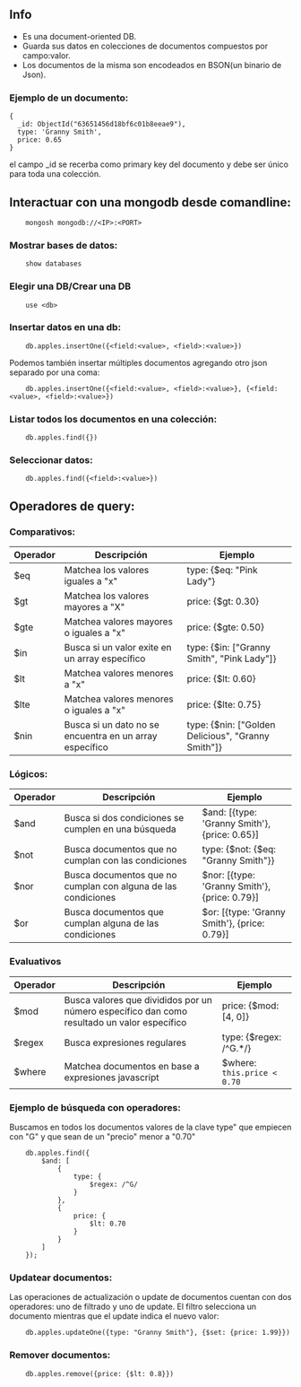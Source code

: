 ## Info

- Es una document-oriented DB.
- Guarda sus datos en colecciones de documentos compuestos por campo:valor.
- Los documentos de la misma son encodeados en BSON(un binario de Json).

### Ejemplo de un documento:

    {
      _id: ObjectId("63651456d18bf6c01b8eeae9"),
      type: 'Granny Smith',
      price: 0.65
    }
    
el campo _id se recerba como primary key del documento y debe ser único para toda una colección.

## Interactuar con una mongodb desde comandline:


        mongosh mongodb://<IP>:<PORT>

### Mostrar bases de datos:

        show databases

### Elegir una DB/Crear una DB

        use <db>

### Insertar datos en una db:

        db.apples.insertOne({<field:<value>, <field>:<value>})

Podemos también insertar múltiples documentos agregando otro json separado por una coma:

        db.apples.insertOne({<field:<value>, <field>:<value>}, {<field:<value>, <field>:<value>})


### Listar todos los documentos en una colección:

        db.apples.find({})


### Seleccionar datos:

        db.apples.find({<field>:<value>})


## Operadores de query:

### Comparativos:

| Operador | Descripción | Ejemplo |
|-----------|-----------|-----------|
| $eq   | Matchea los valores iguales a "x"|  type: {$eq: "Pink Lady"}    |
| $gt | Matchea los valores mayores a "X"     | price: {$gt: 0.30}     |
| $gte    | Matchea valores mayores o iguales a "x"     | price: {$gte: 0.50}    |
| $in    | Busca si un valor exite en un array específico     | type: {$in: ["Granny Smith", "Pink Lady"]}    |
| $lt    | Matchea valores menores a "x"    |   price: {$lt: 0.60}   |
| $lte    | Matchea valores menores o iguales a "x"     |   price: {$lte: 0.75}   |
| $nin    | Busca si un dato no se encuentra en un array específico     |  type: {$nin: ["Golden Delicious", "Granny Smith"]}    |

### Lógicos:

| Operador | Descripción | Ejemplo |
|-----------|-----------|-----------|
| $and    | Busca si dos condiciones se cumplen en una búsqueda     | $and: [{type: 'Granny Smith'}, {price: 0.65}]     |
| $not    | Busca documentos que no cumplan con las condiciones     | type: {$not: {$eq: "Granny Smith"}}    |
| $nor    | Busca documentos que no cumplan con alguna de las condiciones      | $nor: [{type: 'Granny Smith'}, {price: 0.79}]    |
| $or    | Busca documentos que cumplan alguna de las condiciones     |   $or: [{type: 'Granny Smith'}, {price: 0.79}]   |

### Evaluativos

| Operador | Descripción | Ejemplo |
|-----------|-----------|-----------|
| $mod    | Busca valores que divididos por un número específico dan como resultado un valor específico     | price: {$mod: [4, 0]}     |
| $regex    | Busca expresiones regulares     | type: {$regex: /^G.*/}     |
| $where    | Matchea documentos en base a expresiones javascript     | $where: `this.price < 0.70`    |


### Ejemplo de búsqueda con operadores:
Buscamos en todos los documentos valores de la clave type" que empiecen con "G" y que sean de un "precio" menor a "0.70"

        db.apples.find({
            $and: [
                {
                    type: {
                        $regex: /^G/
                    }
                },
                {
                    price: {
                        $lt: 0.70
                    }
                }
            ]
        });


### Updatear documentos:

Las operaciones de actualización o update de documentos cuentan con dos operadores: uno de filtrado y uno de update. El filtro selecciona un documento mientras que el update indica el nuevo valor:

        db.apples.updateOne({type: "Granny Smith"}, {$set: {price: 1.99}})

        

### Remover documentos:

        db.apples.remove({price: {$lt: 0.8}})

